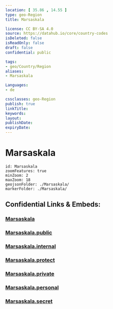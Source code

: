 ```yaml
---
location: [ 35.86 , 14.55 ] 
type: geo-Region
title: Marsaskala

license: CC BY-SA 4.0
source: https://datahub.io/core/country-codes
isDeleted: false
isReadOnly: false
draft: false
confidential: public

tags:
- geo/Country/Region
aliases:
- Marsaskala

Languages:
- de

cssclasses: geo-Region
publish: true
linkTitle: 
keywords: 
layout: 
publishDate: 
expiryDate: 
---
```


# Marsaskala

```leaflet
id: Marsaskala
zoomFeatures: true 
minZoom: 2 
maxZoom: 18
geojsonFolder: ./Marsaskala/
markerFolder: ./Marsaskala/
```


## Confidential Links & Embeds: 

### [Marsaskala](/_Standards/Earth/Continent/Europe/Europe~South/Malta/Cities~Malta/Marsaskala.md) 

### [Marsaskala.public](/_public/Earth/Continent/Europe/Europe~South/Malta/Cities~Malta/Marsaskala.public.md) 

### [Marsaskala.internal](/_internal/Earth/Continent/Europe/Europe~South/Malta/Cities~Malta/Marsaskala.internal.md) 

### [Marsaskala.protect](/_protect/Earth/Continent/Europe/Europe~South/Malta/Cities~Malta/Marsaskala.protect.md) 

### [Marsaskala.private](/_private/Earth/Continent/Europe/Europe~South/Malta/Cities~Malta/Marsaskala.private.md) 

### [Marsaskala.personal](/_personal/Earth/Continent/Europe/Europe~South/Malta/Cities~Malta/Marsaskala.personal.md) 

### [Marsaskala.secret](/_secret/Earth/Continent/Europe/Europe~South/Malta/Cities~Malta/Marsaskala.secret.md)

